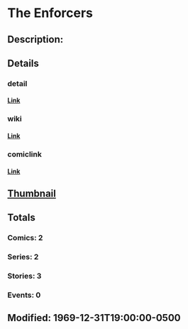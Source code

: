 # The Enforcers
## Description: 
## Details
### detail
#### [Link](http://marvel.com/characters/2326/the_enforcers?utm_campaign=apiRef&utm_source=225578a89fc76f3d20fbffda5d17a88d)
### wiki
#### [Link](http://marvel.com/universe/The_Enforcers?utm_campaign=apiRef&utm_source=225578a89fc76f3d20fbffda5d17a88d)
### comiclink
#### [Link](http://marvel.com/comics/characters/1011294/the_enforcers?utm_campaign=apiRef&utm_source=225578a89fc76f3d20fbffda5d17a88d)
## [Thumbnail](http://i.annihil.us/u/prod/marvel/i/mg/b/40/image_not_available.jpg)
## Totals
### Comics: 2
### Series: 2
### Stories: 3
### Events: 0
## Modified: 1969-12-31T19:00:00-0500